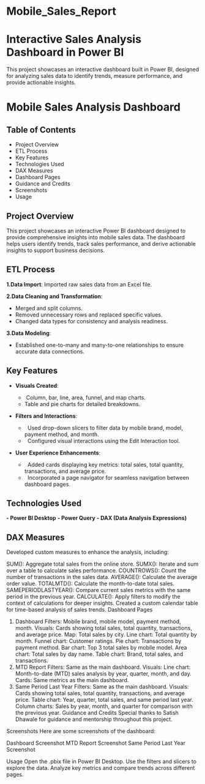 # Mobile_Sales_Report

# Interactive Sales Analysis Dashboard in Power BI
This project showcases an interactive dashboard built in Power BI, designed for analyzing sales data to identify trends, measure performance, and provide actionable insights.

# Mobile Sales Analysis Dashboard
## Table of Contents
- Project Overview
- ETL Process
- Key Features
- Technologies Used
- DAX Measures
- Dashboard Pages
- Guidance and Credits
- Screenshots
- Usage
 
## Project Overview
This project showcases an interactive Power BI dashboard designed to provide comprehensive insights into mobile sales data. The dashboard helps users identify trends, track sales performance, and derive actionable insights to support business decisions.

## ETL Process
**1.Data Import**: Imported raw sales data from an Excel file.

**2.Data Cleaning and Transformation**:
- Merged and split columns.
- Removed unnecessary rows and replaced specific values.
- Changed data types for consistency and analysis readiness.
 
**3.Data Modeling**:
- Established one-to-many and many-to-one relationships to ensure accurate data connections.

## Key Features

- **Visuals Created**:
   - &nbsp;Column, bar, line, area, funnel, and map charts.
   -  Table and pie charts for detailed breakdowns.
  
- **Filters and Interactions**:
   - &nbsp; Used drop-down slicers to filter data by mobile brand, model, payment method, and month.
   - &nbsp; Configured visual interactions using the Edit Interaction tool.
  
- **User Experience Enhancements**:
   - &nbsp; Added cards displaying key metrics: total sales, total quantity, transactions, and average price.
   - &nbsp; Incorporated a page navigator for seamless navigation between dashboard pages.
  
## Technologies Used

**- Power BI Desktop**
**- Power Query**
**- DAX (Data Analysis Expressions)**
 
## DAX Measures
Developed custom measures to enhance the analysis, including:

SUM(): Aggregate total sales from the online store.
SUMX(): Iterate and sum over a table to calculate sales performance.
COUNTROWS(): Count the number of transactions in the sales data.
AVERAGE(): Calculate the average order value.
TOTALMTD(): Calculate the month-to-date total sales.
SAMEPERIODLASTYEAR(): Compare current sales metrics with the same period in the previous year.
CALCULATE(): Apply filters to modify the context of calculations for deeper insights.
Created a custom calendar table for time-based analysis of sales trends.
Dashboard Pages
1. Dashboard
Filters: Mobile brand, mobile model, payment method, month.
Visuals:
Cards showing total sales, total quantity, transactions, and average price.
Map: Total sales by city.
Line chart: Total quantity by month.
Funnel chart: Customer ratings.
Pie chart: Transactions by payment method.
Bar chart: Top 3 total sales by mobile model.
Area chart: Total sales by day name.
Table chart: Brand, total sales, and transactions.
2. MTD Report
Filters: Same as the main dashboard.
Visuals:
Line chart: Month-to-date (MTD) sales analysis by year, quarter, month, and day.
Cards: Same metrics as the main dashboard.
3. Same Period Last Year
Filters: Same as the main dashboard.
Visuals:
Cards showing total sales, total quantity, transactions, and average price.
Table chart: Year, quarter, total sales, and same period last year.
Column charts: Sales by year, month, and quarter for comparison with the previous year.
Guidance and Credits
Special thanks to Satish Dhawale for guidance and mentorship throughout this project.

Screenshots
Here are some screenshots of the dashboard:

Dashboard Screenshot MTD Report Screenshot Same Period Last Year Screenshot

Usage
Open the .pbix file in Power BI Desktop.
Use the filters and slicers to explore the data.
Analyze key metrics and compare trends across different pages.
